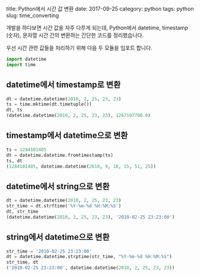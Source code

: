 title: Python에서 시간 값 변환
date: 2017-09-25
category: python
tags: python
slug: time_converting

개발을 하다보면 시간 값을 자주 다루게 되는데, Python에서 datetime, timestamp (숫자), 문자열 시간 간의 변환하는 간단한 코드를 정리했습니다.

우선 시간 관련 값들을 처리하기 위해 다음 두 모듈을 임포트 합니다.

```python
import datetime
import time
```

## datetime에서 timestamp로 변환

```python
dt = datetime.datetime(2010, 2, 25, 23, 23)
ts = time.mktime(dt.timetuple())
dt, ts
(datetime.datetime(2010, 2, 25, 23, 23), 1267107780.0)
```

## timestamp에서 datetime으로 변환

```python
ts = 1284101485
dt = datetime.datetime.fromtimestamp(ts)
ts, dt
(1284101485, datetime.datetime(2010, 9, 10, 15, 51, 25))
```

## datetime에서 string으로 변환

```python
dt = datetime.datetime(2010, 2, 25, 23, 23)
str_time = dt.strftime('%Y-%m-%d %H:%M:%S')
dt, str_time
(datetime.datetime(2010, 2, 25, 23, 23), '2010-02-25 23:23:00')
```

## string에서 datetime으로 변환

```python
str_time = '2010-02-25 23:23:00'
dt = datetime.datetime.strptime(str_time, "%Y-%m-%d %H:%M:%S")
str_time, dt
('2010-02-25 23:23:00', datetime.datetime(2010, 2, 25, 23, 23))
```
